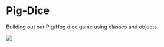 # Pig-Dice
Building out our Pig/Hog dice game using classes and objects.

![](http://www.dice-collection.com/images/dice/koplow-games-dice-pig-white-with-pink-pips-16mm-d6-single-2.jpg)
